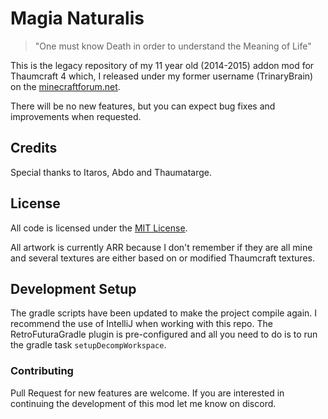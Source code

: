 # Magia Naturalis

>"One must know Death in order to understand the Meaning of Life"

This is the legacy repository of my 11 year old (2014-2015) addon mod for Thaumcraft 4 which, I released under my former
username (TrinaryBrain) on
the [minecraftforum.net](https://web.archive.org/web/20170720130055/http://www.minecraftforum.net/forums/mapping-and-modding/minecraft-mods/wip-mods/2328507-wip-thaumcraft-4-2-addon-magia-naturalis-v0-1-5b).

There will be no new features, but you can expect bug fixes and improvements when requested.

## Credits

Special thanks to Itaros, Abdo and Thaumatarge.

## License

All code is licensed under the [MIT License](https://opensource.org/licenses/MIT).

All artwork is currently ARR because I don't remember if they are all mine and several textures are either based on or
modified Thaumcraft textures.

## Development Setup

The gradle scripts have been updated to make the project compile again. I recommend the use of IntelliJ when working
with this repo. The RetroFuturaGradle plugin is pre-configured and all you need to do is to run the gradle task
`setupDecompWorkspace`.

### Contributing

Pull Request for new features are welcome. If you are interested in continuing the development of this mod let me know
on discord.
